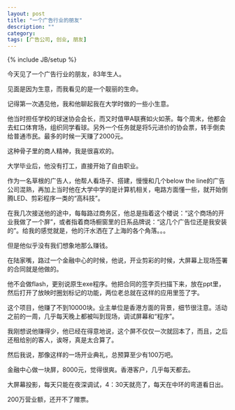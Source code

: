 ```yaml
---
layout: post
title: "一个广告行业的朋友"
description: ""
category: 
tags: [广告公司, 创业, 朋友]
---
```

{% include JB/setup %}

今天见了一个广告行业的朋友，83年生人。  

见面是因为生意，而我看见的是一个靓丽的生命。  

记得第一次遇见他，我和他聊起我在大学时做的一些小生意。  

他当时担任学校的球迷协会会长，而又时值甲A联赛如火如荼。每个周末，他都会去虹口体育场，组织同学看球。另外一个任务就是将5元进价的协会票，转手倒卖给普通市民。最多的时候一天赚了2000元。  

这种骨子里的商人精神，我是很喜欢的。

大学毕业后，他没有打工，直接开始了自由职业。  

作为一名草根的广告人，他帮人看场子、搭建，慢慢和几个below the line的广告公司混熟，再加上当时他在大学中学的是计算机相关，电路方面懂一些，就开始倒腾LED、剪彩程序一类的“高科技”。  

在我几次接送他的途中，每每路过商务区，他总是指着这个楼说：“这个商场的开业我做了一个屏”，或者指着商场橱窗里的日系品牌说：“这几个广告位还是我安装的”。给我的感觉就是，他的汗水洒在了上海的各个角落。。。  

但是他似乎没有我们想象地那么赚钱。  

在陆家嘴，路过一个金融中心的时候，他说，开业剪彩的时候，大屏幕上现场签署的合同就是他做的。  

他不会做flash，更别说原生exe程序。他把合同的签字页扫描下来，放在ppt里，然后打开了放映时圈划标记的功能，两位老总就在这样的应用里签了字。  

这个项目，他赚了不到10000块。业主单位是香港方面的背景，细节很注意。活动之前的一周，几乎每天晚上都被叫到现场，调试屏幕和“程序”。  

我刚想说他赚得少，他已经在得意地说，这个屏不仅仅一次就回本了，而且，之后还租给别的客人，诶呀，真是太合算了。  

然后我说，那像这样的一场开业典礼，总预算至少有100万吧。  


金融中心做一块屏，8000元，觉得很爽。香港客户，几乎每天都去。  

大屏幕投影，每天只能在夜深调试，4：30天就亮了，每天在中环的弯道看日出。  

200万营业额，还开不了赠票。
